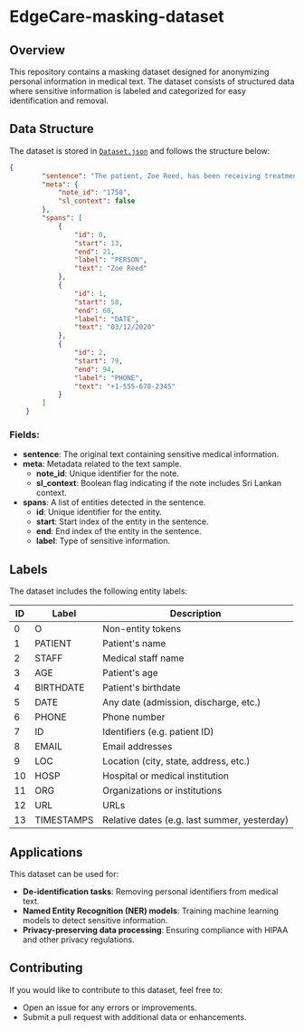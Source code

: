 # EdgeCare-masking-dataset

## Overview

This repository contains a masking dataset designed for anonymizing personal information in medical text. The dataset consists of structured data where sensitive information is labeled and categorized for easy identification and removal.

## Data Structure

The dataset is stored in [`Dataset.json`](./Dataset.json) and follows the structure below:

```json
{
        "sentence": "The patient, Zoe Reed, has been receiving treatment since 03/12/2020. Contact: +1-555-678-2345.",
        "meta": {
            "note_id": "1750",
            "sl_context": false
        },
        "spans": [
            {
                "id": 0,
                "start": 13,
                "end": 21,
                "label": "PERSON",
                "text": "Zoe Reed"
            },
            {
                "id": 1,
                "start": 58,
                "end": 68,
                "label": "DATE",
                "text": "03/12/2020"
            },
            {
                "id": 2,
                "start": 79,
                "end": 94,
                "label": "PHONE",
                "text": "+1-555-678-2345"
            }
        ]
    }
```

### Fields:
- **sentence**: The original text containing sensitive medical information.
- **meta**: Metadata related to the text sample.
  - **note_id**: Unique identifier for the note.
  - **sl_context**: Boolean flag indicating if the note includes Sri Lankan context.
- **spans**: A list of entities detected in the sentence.
  - **id**: Unique identifier for the entity.
  - **start**: Start index of the entity in the sentence.
  - **end**: End index of the entity in the sentence.
  - **label**: Type of sensitive information.

## Labels

The dataset includes the following entity labels:

| ID  | Label      | Description                                     |
|-----|-----------|-------------------------------------------------|
| 0   | O         | Non-entity tokens                               |
| 1   | PATIENT   | Patient's name                                  |
| 2   | STAFF     | Medical staff name                              |
| 3   | AGE       | Patient's age                                   |
| 4   | BIRTHDATE | Patient's birthdate                             |
| 5   | DATE      | Any date (admission, discharge, etc.)           |
| 6   | PHONE     | Phone number                                    |
| 7   | ID        | Identifiers (e.g. patient ID)             |
| 8   | EMAIL     | Email addresses                                 |
| 9   | LOC       | Location (city, state, address, etc.)           |
| 10  | HOSP      | Hospital or medical institution                 |
| 11  | ORG       | Organizations or institutions                   |
| 12  | URL       | URLs                  |
| 13  | TIMESTAMPS       | Relative dates (e.g. last summer, yesterday)                  |


## Applications

This dataset can be used for:
- **De-identification tasks**: Removing personal identifiers from medical text.
- **Named Entity Recognition (NER) models**: Training machine learning models to detect sensitive information.
- **Privacy-preserving data processing**: Ensuring compliance with HIPAA and other privacy regulations.

## Contributing

If you would like to contribute to this dataset, feel free to:
- Open an issue for any errors or improvements.
- Submit a pull request with additional data or enhancements.
